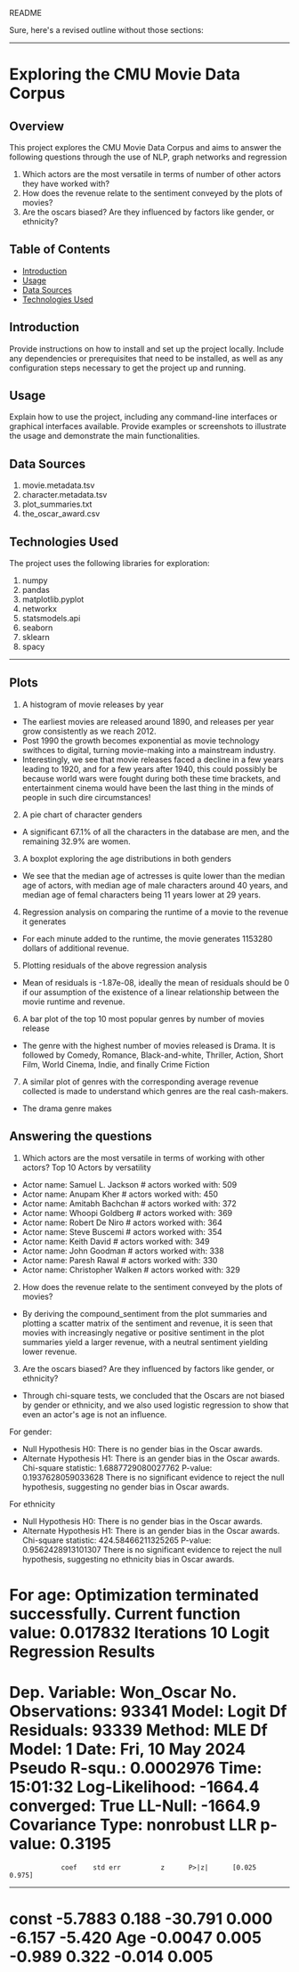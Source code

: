 README


Sure, here's a revised outline without those sections:

---

# Exploring the CMU Movie Data Corpus

## Overview

This project explores the CMU Movie Data Corpus and aims to answer the following questions through the use of NLP, graph networks and regression
1. Which actors are the most versatile in terms of number of other actors they have worked with?
2. How does the revenue relate to the sentiment conveyed by the plots of movies?
3. Are the oscars biased? Are they influenced by factors like gender, or ethnicity?


## Table of Contents

- [Introduction](#introduction)
- [Usage](#usage)
- [Data Sources](#data-sources)
- [Technologies Used](#technologies-used)

## Introduction

Provide instructions on how to install and set up the project locally. Include any dependencies or prerequisites that need to be installed, as well as any configuration steps necessary to get the project up and running.

## Usage

Explain how to use the project, including any command-line interfaces or graphical interfaces available. Provide examples or screenshots to illustrate the usage and demonstrate the main functionalities.

## Data Sources

1. movie.metadata.tsv
2. character.metadata.tsv
3. plot_summaries.txt
4. the_oscar_award.csv

## Technologies Used

The project uses the following libraries for exploration:
1. numpy
2. pandas
3. matplotlib.pyplot
4. networkx
5. statsmodels.api
6. seaborn
7. sklearn
8. spacy

---

## Plots

1. A histogram of movie releases by year
- The earliest movies are released around 1890, and releases per year grow consistently as we reach 2012.
- Post 1990 the growth becomes exponential as movie technology swithces to digital, turning movie-making into a mainstream industry. 
- Interestingly, we see that movie releases faced a decline in a few years leading to 1920, and for a few years after 1940, this could possibly be because world wars were fought during both these time brackets, and entertainment cinema would have been the last thing in the minds of people in such dire circumstances!    

2. A pie chart of character genders
- A significant 67.1% of all the characters in the database are men, and the remaining 32.9% are women.

3. A boxplot exploring the age distributions in both genders
- We see that the median age of actresses is quite lower than the median age of actors, with median age of male characters around 40 years, and median age of femal characters being  11 years lower at 29 years.

4. Regression analysis on comparing the runtime of a movie to the revenue it generates
- For each minute added to the runtime, the movie generates 1153280 dollars of additional revenue. 

5. Plotting residuals of the above regression analysis
- Mean of residuals is -1.87e-08, ideally the mean of residuals should be 0 if our assumption of the existence of a linear relationship between the movie runtime and revenue.

6. A bar plot of the top 10 most popular genres by number of movies release
- The genre with the highest number of movies released is Drama. It is followed by Comedy, Romance, Black-and-white, Thriller, Action, Short Film, World Cinema, Indie, and finally Crime Fiction

7. A similar plot of genres with the corresponding average revenue collected is made to understand which genres are the real cash-makers.
- The drama genre makes 

## Answering the questions

1. Which actors are the most versatile in terms of working with other actors?
Top 10 Actors by versatility
- Actor name: Samuel L. Jackson 	   	# actors worked with: 509
- Actor name: Anupam Kher 		        # actors worked with: 450
- Actor name: Amitabh Bachchan 		    # actors worked with: 372
- Actor name: Whoopi Goldberg 	    	# actors worked with: 369
- Actor name: Robert De Niro 		    # actors worked with: 364
- Actor name: Steve Buscemi 	    	# actors worked with: 354
- Actor name: Keith David        		# actors worked with: 349
- Actor name: John Goodman 		        # actors worked with: 338
- Actor name: Paresh Rawal 		        # actors worked with: 330
- Actor name: Christopher Walken 		# actors worked with: 329



2. How does the revenue relate to the sentiment conveyed by the plots of movies?
- By deriving the compound_sentiment from the plot summaries and plotting a scatter matrix of the sentiment and revenue, it is seen that movies with increasingly negative or positive sentiment in the plot summaries yield a larger revenue, with a neutral sentiment yielding lower revenue. 

3. Are the oscars biased? Are they influenced by factors like gender, or ethnicity?
- Through chi-square tests, we concluded that the Oscars are not biased by gender or ethnicity, and we also used logistic regression to show that even an actor's age is not an influence.

For gender:
- Null Hypothesis H0: There is no gender bias in the Oscar awards.
- Alternate Hypothesis H1: There is an gender bias in the Oscar awards.
    Chi-square statistic: 1.6887729080027762
    P-value: 0.1937628059033628
    There is no significant evidence to reject the null hypothesis, suggesting no gender bias in Oscar awards.

For ethnicity
- Null Hypothesis H0: There is no gender bias in the Oscar awards.
- Alternate Hypothesis H1: There is an gender bias in the Oscar awards.
    Chi-square statistic: 424.58466211325265
    P-value: 0.9562428913101307
    There is no significant evidence to reject the null hypothesis, suggesting no ethnicity bias in Oscar awards.

For age:
Optimization terminated successfully.
         Current function value: 0.017832
         Iterations 10
                           Logit Regression Results                           
==============================================================================
Dep. Variable:              Won_Oscar   No. Observations:                93341
Model:                          Logit   Df Residuals:                    93339
Method:                           MLE   Df Model:                            1
Date:                Fri, 10 May 2024   Pseudo R-squ.:               0.0002976
Time:                        15:01:32   Log-Likelihood:                -1664.4
converged:                       True   LL-Null:                       -1664.9
Covariance Type:            nonrobust   LLR p-value:                    0.3195
==============================================================================
                 coef    std err          z      P>|z|      [0.025      0.975]
------------------------------------------------------------------------------
const         -5.7883      0.188    -30.791      0.000      -6.157      -5.420
Age           -0.0047      0.005     -0.989      0.322      -0.014       0.005
==============================================================================
